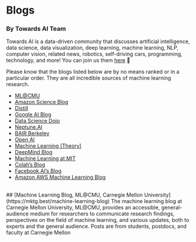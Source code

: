 # Blogs
### By Towards AI Team

Towards AI is a data-driven community that discusses artificial intelligence, data science, data visualization, deep learning, machine learning, NLP, computer vision, related news, robotics, self-driving cars, programming, technology, and more! You can join us them [here](https://towardsai.net/backers) 🤖 

Please know that the blogs listed below are by no means ranked or in a particular order. They are all incredible sources of machine learning research.

*   [ML@CMU](#ML@CMU)
*   [Amazon Science Blog](#Amazon_ScienceBlog)
*   [Distill](#Distill)
*   [Google AI Blog](#GoogleAIBlog)
*   [Data Science Dojo](#DataScienceDojo)
*   [Neptune.AI](#Neptune.AI)
*   [BAIR Berkeley](#BAIRBerkeley)
*   [Open AI](#OpenAI)
*   [Machine Learning (Theory)](#MachineLearning(Theory))
*   [DeepMind Blog](#DeepMindBlog)
*   [Machine Learning at MIT](#MachineLearningatMIT)
*   [Colah’s Blog](#Colah’sBlog)
*   [Facebook AI’s Blog](#FacebookAI’sBlog)
*   [Amazon AWS Machine Learning Blog](#AmazonAWSMachineLearningBlog)

<br>
## [Machine Learning Blog, ML@CMU, Carnegie Mellon University](https://mktg.best/machine-learning-blog)
The machine learning blog at Carnegie Mellon University, ML@CMU, provides an accessible, general-audience medium for researchers to communicate research findings, perspectives on the field of machine learning, and various updates, both to experts and the general audience. Posts are from students, postdocs, and faculty at Carnegie Mellon
<br>
